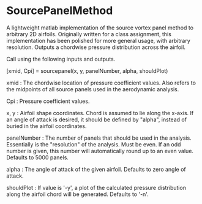 # SourcePanelMethod
A lightweight matlab implementation of the source vortex panel method to arbitrary 2D airfoils. Originally written for a class assignment, this implementation has been polished for more general usage, with arbitrary resolution. Outputs a chordwise pressure distribution across the airfoil.

Call using the following inputs and outputs.

[xmid, Cpi] = sourcepanel(x, y, panelNumber, alpha, shouldPlot)

xmid : The chordwise location of pressure coefficient values. Also refers to the midpoints of all source panels used in the aerodynamic analysis.

Cpi : Pressure coefficient values.

x, y : Airfoil shape coordinates. Chord is assumed to lie along the x-axis. If an angle of attack is desired, it should be defined by "alpha", instead of buried in the airfoil coordinates.

panelNumber : The number of panels that should be used in the analysis. Essentially is the "resolution" of the analysis. Must be even. If an odd number is given, this number will automatically round up to an even value. Defaults to 5000 panels.

alpha : The angle of attack of the given airfoil. Defaults to zero angle of attack.

shouldPlot : If value is '-y', a plot of the calculated pressure distribution along the airfoil chord will be generated. Defaults to '-n'.
